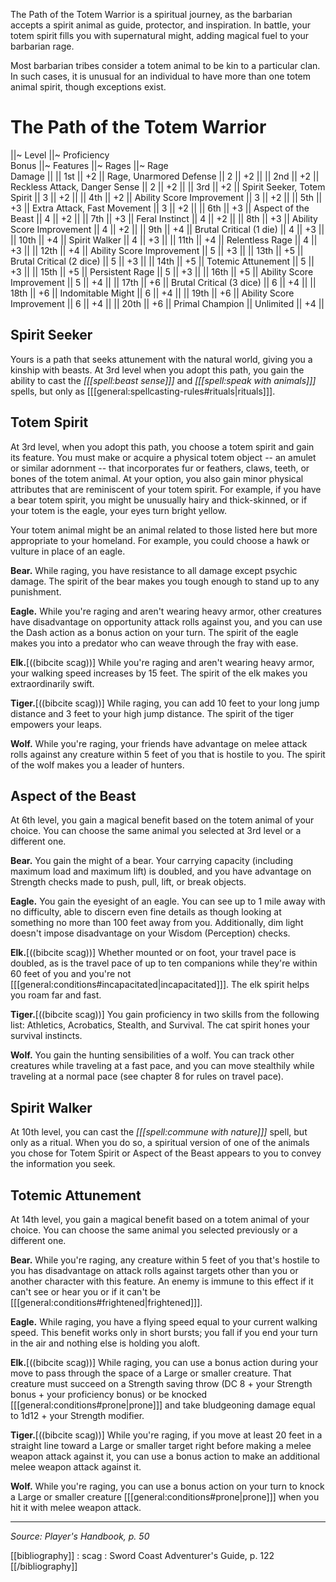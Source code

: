 The Path of the Totem Warrior is a spiritual journey, as the barbarian accepts a spirit animal as guide, protector, and inspiration. In battle, your totem spirit fills you with supernatural might, adding magical fuel to your barbarian rage.

Most barbarian tribes consider a totem animal to be kin to a particular clan. In such cases, it is unusual for an individual to have more than one totem animal spirit, though exceptions exist.

# The Path of the Totem Warrior

||~ Level ||~ Proficiency<br>Bonus ||~ Features ||~ Rages ||~ Rage<br>Damage ||
|| 1st || +2 || Rage, Unarmored Defense || 2 || +2 ||
|| 2nd || +2 || Reckless Attack, Danger Sense || 2 || +2 ||
|| 3rd || +2 || Spirit Seeker, Totem Spirit || 3 || +2 ||
|| 4th || +2 || Ability Score Improvement || 3 || +2 ||
|| 5th || +3 || Extra Attack, Fast Movement || 3 || +2 ||
|| 6th || +3 || Aspect of the Beast || 4 || +2 ||
|| 7th || +3 || Feral Instinct || 4 || +2 ||
|| 8th || +3 || Ability Score Improvement || 4 || +2 ||
|| 9th || +4 || Brutal Critical (1 die) || 4 || +3 ||
|| 10th || +4 || Spirit Walker || 4 || +3 ||
|| 11th || +4 || Relentless Rage || 4 || +3 ||
|| 12th || +4 || Ability Score Improvement || 5 || +3 ||
|| 13th || +5 || Brutal Critical (2 dice) || 5 || +3 ||
|| 14th || +5 || Totemic Attunement || 5 || +3 ||
|| 15th || +5 || Persistent Rage || 5 || +3 ||
|| 16th || +5 || Ability Score Improvement || 5 || +4 ||
|| 17th || +6 || Brutal Critical (3 dice) || 6 || +4 ||
|| 18th || +6 || Indomitable Might || 6 || +4 ||
|| 19th || +6 || Ability Score Improvement || 6 || +4 ||
|| 20th || +6 || Primal Champion || Unlimited || +4 ||

## Spirit Seeker
Yours is a path that seeks attunement with the natural world, giving you a kinship with beasts. At 3rd level when you adopt this path, you gain the ability to cast the *[[[spell:beast sense]]]* and *[[[spell:speak with animals]]]* spells, but only as [[[general:spellcasting-rules#rituals|rituals]]].

## Totem Spirit

At 3rd level, when you adopt this path, you choose a totem spirit and gain its feature. You must make or acquire a physical totem object -- an amulet or similar adornment -- that incorporates fur or feathers, claws, teeth, or bones of the totem animal. At your option, you also gain minor physical attributes that are reminiscent of your totem spirit. For example, if you have a bear totem spirit, you might be unusually hairy and thick-skinned, or if your totem is the eagle, your eyes turn bright yellow.

Your totem animal might be an animal related to those listed here but more appropriate to your homeland. For example, you could choose a hawk or vulture in place of an eagle.

**Bear.** While raging, you have resistance to all damage except psychic damage. The spirit of the bear makes you tough enough to stand up to any punishment.

**Eagle.** While you're raging and aren't wearing heavy armor, other creatures have disadvantage on opportunity attack rolls against you, and you can use the Dash action as a bonus action on your turn. The spirit of the eagle makes you into a predator who can weave through the fray with ease.

**Elk.**[((bibcite scag))] While you're raging and aren't wearing heavy armor, your walking speed increases by 15 feet. The spirit of the elk makes you extraordinarily swift.

**Tiger.**[((bibcite scag))] While raging, you can add 10 feet to your long jump distance and 3 feet to your high jump distance. The spirit of the tiger empowers your leaps.

**Wolf.** While you're raging, your friends have advantage on melee attack rolls against any creature within 5 feet of you that is hostile to you. The spirit of the wolf makes you a leader of hunters.

## Aspect of the Beast

At 6th level, you gain a magical benefit based on the totem animal of your choice. You can choose the same animal you selected at 3rd level or a different one.

**Bear.** You gain the might of a bear. Your carrying capacity (including maximum load and maximum lift) is doubled, and you have advantage on Strength checks made to push, pull, lift, or break objects.

**Eagle.** You gain the eyesight of an eagle. You can see up to 1 mile away with no difficulty, able to discern even fine details as though looking at something no more than 100 feet away from you. Additionally, dim light doesn't impose disadvantage on your Wisdom (Perception) checks.

**Elk.**[((bibcite scag))] Whether mounted or on foot, your travel pace is doubled, as is the travel pace of up to ten companions while they're within 60 feet of you and you're not [[[general:conditions#incapacitated|incapacitated]]]. The elk spirit helps you roam far and fast.

**Tiger.**[((bibcite scag))] You gain proficiency in two skills from the following list: Athletics, Acrobatics, Stealth, and Survival. The cat spirit hones your survival instincts.

**Wolf.** You gain the hunting sensibilities of a wolf. You can track other creatures while traveling at a fast pace, and you can move stealthily while traveling at a normal pace (see chapter 8 for rules on travel pace).

## Spirit Walker

At 10th level, you can cast the *[[[spell:commune with nature]]]* spell, but only as a ritual. When you do so, a spiritual version of one of the animals you chose for Totem Spirit or Aspect of the Beast appears to you to convey the information you seek.

## Totemic Attunement

At 14th level, you gain a magical benefit based on a totem animal of your choice. You can choose the same animal you selected previously or a different one.

**Bear.** While you're raging, any creature within 5 feet of you that's hostile to you has disadvantage on attack rolls against targets other than you or another character with this feature. An enemy is immune to this effect if it can't see or hear you or if it can't be [[[general:conditions#frightened|frightened]]].

**Eagle.** While raging, you have a flying speed equal to your current walking speed. This benefit works only in short bursts; you fall if you end your turn in the air and nothing else is holding you aloft.

**Elk.**[((bibcite scag))] While raging, you can use a bonus action during your move to pass through the space of a Large or smaller creature. That creature must succeed on a Strength saving throw (DC 8 + your Strength bonus + your proficiency bonus) or be knocked [[[general:conditions#prone|prone]]] and take bludgeoning damage equal to 1d12 + your Strength modifier.

**Tiger.**[((bibcite scag))] While you're raging, if you move at least 20 feet in a straight line toward a Large or smaller target right before making a melee weapon attack against it, you can use a bonus action to make an additional melee weapon attack against it.

**Wolf.** While you're raging, you can use a bonus action on your turn to knock a Large or smaller creature [[[general:conditions#prone|prone]]] when you hit it with melee weapon attack.

----

*Source: Player's Handbook, p. 50*

[[bibliography]]
: scag : Sword Coast Adventurer's Guide, p. 122
[[/bibliography]]
